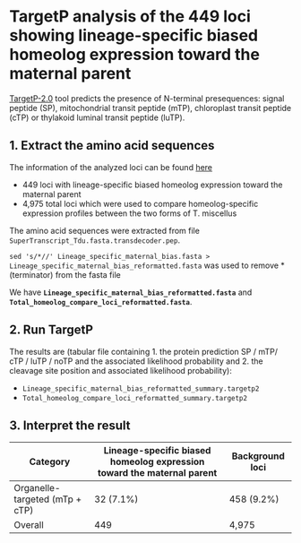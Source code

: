 # TargetP analysis of the 449 loci showing lineage-specific biased homeolog expression toward the maternal parent

[TargetP-2.0](http://www.cbs.dtu.dk/services/TargetP/index.php) tool predicts the presence of N-terminal presequences: signal peptide (SP), mitochondrial transit peptide (mTP), chloroplast transit peptide (cTP) or thylakoid luminal transit peptide (luTP).

## 1. Extract the amino acid sequences
The information of the analyzed loci can be found [here](https://github.com/GatorShan/Tragopogon-Inflorescence-RNA-seq-Analysis/tree/master/Polyploid_alignment/Homeolog-specific-expression_Tms-Tml_Compare)
  - 449 loci with lineage-specific biased homeolog expression toward the maternal parent 
  - 4,975 total loci which were used to compare homeolog-specific expression profiles between the two forms of T. miscellus

The amino acid sequences were extracted from file `SuperTranscript_Tdu.fasta.transdecoder.pep`.

`sed 's/*//' Lineage_specific_maternal_bias.fasta > Lineage_specific_maternal_bias_reformatted.fasta` was used to remove * (terminator) from the fasta file

We have **`Lineage_specific_maternal_bias_reformatted.fasta`** and **`Total_homeolog_compare_loci_reformatted.fasta`**.

## 2. Run TargetP
The results are (tabular file containing 1. the protein prediction SP / mTP/ cTP / luTP / noTP and the associated likelihood probability and 2. the cleavage site position and associated likelihood probability):
  - `Lineage_specific_maternal_bias_reformatted_summary.targetp2`
  - `Total_homeolog_compare_loci_reformatted_summary.targetp2`

## 3. Interpret the result
| Category | Lineage-specific biased homeolog expression toward the maternal parent | Background loci |
| -- | -- | -- |
| Organelle-targeted (mTp + cTP) | 32 (7.1%) | 458 (9.2%) |
| Overall | 449 | 4,975 |

